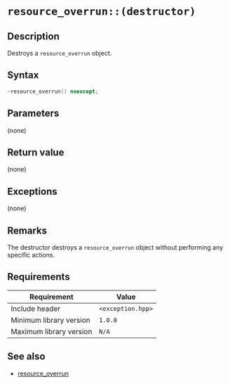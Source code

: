 # `resource_overrun::(destructor)`

## Description

Destroys a `resource_overrun` object.

## Syntax

```cpp
~resource_overrun() noexcept;
```

## Parameters

(none)

## Return value

(none)

## Exceptions

(none)

## Remarks

The destructor destroys a `resource_overrun` object without performing any specific actions.

## Requirements

| Requirement             | Value             |
|-------------------------|-------------------|
| Include header          | `<exception.hpp>` |
| Minimum library version | `1.0.0`           |
| Maximum library version | `N/A`             |

## See also

- [resource_overrun](resource_overrun.md)